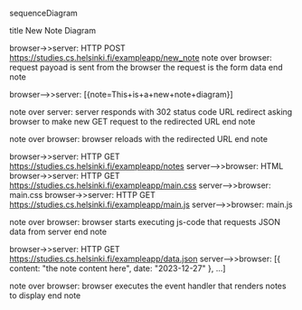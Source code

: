 sequenceDiagram

title New Note Diagram


browser->>server: HTTP POST https://studies.cs.helsinki.fi/exampleapp/new_note
note over browser:
request payoad is sent from the browser
the request is the form data
end note

browser-->>server: [{note=This+is+a+new+note+diagram}]

note over server:
server responds with 302 status code URL redirect
asking browser to make new GET request to the redirected URL
end note

note over browser:
browser reloads with the redirected URL
end note

browser->>server: HTTP GET https://studies.cs.helsinki.fi/exampleapp/notes
server-->>browser: HTML
browser->>server: HTTP GET https://studies.cs.helsinki.fi/exampleapp/main.css
server-->>browser: main.css
browser->>server: HTTP GET https://studies.cs.helsinki.fi/exampleapp/main.js
server-->>browser: main.js

note over browser:
browser starts executing js-code
that requests JSON data from server 
end note

browser->>server: HTTP GET https://studies.cs.helsinki.fi/exampleapp/data.json
server-->>browser: [{ content: "the note content here", date: "2023-12-27" }, ...]

note over browser:
browser executes the event handler
that renders notes to display
end note
